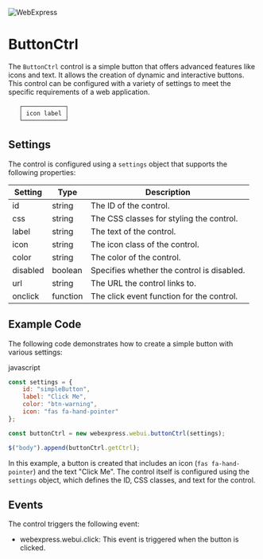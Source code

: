 ![WebExpress](https://raw.githubusercontent.com/ReneSchwarzer/WebExpress.Doc/main/assets/banner.png)

# ButtonCtrl
The `ButtonCtrl` control is a simple button that offers advanced features like icons and text. It allows the creation of dynamic and interactive buttons. This control can be configured with a variety of settings to meet the specific requirements of a web application.

```
   ┌────────────┐
   │ icon label │
   └────────────┘
```

## Settings 
The control is configured using a `settings` object that supports the following properties:

|Setting  |Type     |Description
|---------|---------|-----------------------------------------------		
|id       |string   |The ID of the control. 
|css      |string   |The CSS classes for styling the control.
|label    |string   |The text of the control.
|icon     |string   |The icon class of the control.
|color    |string   |The color of the control.
|disabled |boolean  |Specifies whether the control is disabled.
|url      |string   |The URL the control links to.
|onclick  |function |The click event function for the control.

## Example Code
The following code demonstrates how to create a simple button with various settings:

javascript
```javascript
const settings = {
    id: "simpleButton",
    label: "Click Me",
    color: "btn-warning",   
    icon: "fas fa-hand-pointer"
};

const buttonCtrl = new webexpress.webui.buttonCtrl(settings);

$("body").append(buttonCtrl.getCtrl);
```

In this example, a button is created that includes an icon (`fas fa-hand-pointer`) and the text "Click Me". The control itself is configured using the `settings` object, which defines the ID, CSS classes, and text for the control.

## Events
The control triggers the following event:

- webexpress.webui.click: This event is triggered when the button is clicked.